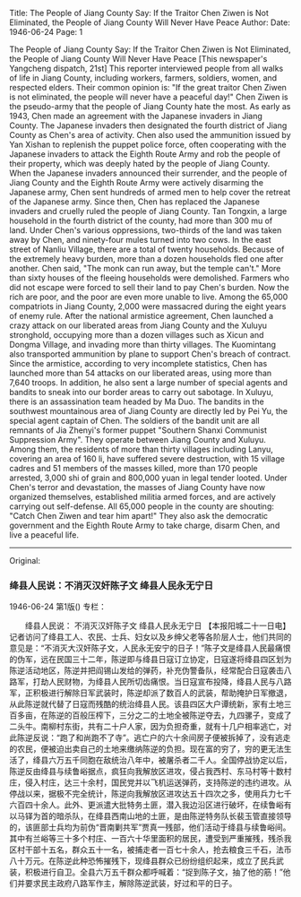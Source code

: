 Title: The People of Jiang County Say: If the Traitor Chen Ziwen is Not Eliminated, the People of Jiang County Will Never Have Peace
Author:
Date: 1946-06-24
Page: 1

The People of Jiang County Say:
    If the Traitor Chen Ziwen is Not Eliminated, the People of Jiang County Will Never Have Peace
    [This newspaper's Yangcheng dispatch, 21st] This reporter interviewed people from all walks of life in Jiang County, including workers, farmers, soldiers, women, and respected elders. Their common opinion is: "If the great traitor Chen Ziwen is not eliminated, the people will never have a peaceful day!" Chen Ziwen is the pseudo-army that the people of Jiang County hate the most. As early as 1943, Chen made an agreement with the Japanese invaders in Jiang County. The Japanese invaders then designated the fourth district of Jiang County as Chen's area of activity. Chen also used the ammunition issued by Yan Xishan to replenish the puppet police force, often cooperating with the Japanese invaders to attack the Eighth Route Army and rob the people of their property, which was deeply hated by the people of Jiang County. When the Japanese invaders announced their surrender, and the people of Jiang County and the Eighth Route Army were actively disarming the Japanese army, Chen sent hundreds of armed men to help cover the retreat of the Japanese army. Since then, Chen has replaced the Japanese invaders and cruelly ruled the people of Jiang County. Tan Tongxin, a large household in the fourth district of the county, had more than 300 mu of land. Under Chen's various oppressions, two-thirds of the land was taken away by Chen, and ninety-four mules turned into two cows. In the east street of Nanliu Village, there are a total of twenty households. Because of the extremely heavy burden, more than a dozen households fled one after another. Chen said, "The monk can run away, but the temple can't." More than sixty houses of the fleeing households were demolished. Farmers who did not escape were forced to sell their land to pay Chen's burden. Now the rich are poor, and the poor are even more unable to live. Among the 65,000 compatriots in Jiang County, 2,000 were massacred during the eight years of enemy rule. After the national armistice agreement, Chen launched a crazy attack on our liberated areas from Jiang County and the Xuluyu stronghold, occupying more than a dozen villages such as Xicun and Dongma Village, and invading more than thirty villages. The Kuomintang also transported ammunition by plane to support Chen's breach of contract. Since the armistice, according to very incomplete statistics, Chen has launched more than 54 attacks on our liberated areas, using more than 7,640 troops. In addition, he also sent a large number of special agents and bandits to sneak into our border areas to carry out sabotage. In Xuluyu, there is an assassination team headed by Ma Duo. The bandits in the southwest mountainous area of Jiang County are directly led by Pei Yu, the special agent captain of Chen. The soldiers of the bandit unit are all remnants of Jia Zhenyi's former puppet "Southern Shanxi Communist Suppression Army". They operate between Jiang County and Xuluyu. Among them, the residents of more than thirty villages including Lanyu, covering an area of 160 li, have suffered severe destruction, with 15 village cadres and 51 members of the masses killed, more than 170 people arrested, 3,000 shi of grain and 800,000 yuan in legal tender looted. Under Chen's terror and devastation, the masses of Jiang County have now organized themselves, established militia armed forces, and are actively carrying out self-defense. All 65,000 people in the county are shouting: "Catch Chen Ziwen and tear him apart!" They also ask the democratic government and the Eighth Route Army to take charge, disarm Chen, and live a peaceful life.



<hr /> 

Original: 


### 绛县人民说：不消灭汉奸陈子文  绛县人民永无宁日

1946-06-24
第1版()
专栏：

　　绛县人民说：
    不消灭汉奸陈子文  绛县人民永无宁日
    【本报阳城二十一日电】记者访问了绛县工人、农民、士兵、妇女以及乡绅父老等各阶层人士，他们共同的意见是：“不消灭大汉奸陈子文，人民永无安宁的日子！”陈子文是绛县人民最痛恨的伪军，远在民国三十二年，陈逆即与绛县日寇订立协定，日寇遂将绛县四区划为陈逆活动地区，陈逆并把阎锡山发给的弹药，补充伪警备队，经常配合日寇袭击八路军，打劫人民财物，为绛县人民所切齿痛恨。当日寇宣布投降，绛县人民与八路军，正积极进行解除日军武装时，陈逆却派了数百人的武装，帮助掩护日军撤退，从此陈逆就代替了日寇而残酷的统治绛县人民。该县四区大户谭统新，家有土地三百多亩，在陈逆的百般压榨下，三分之二的土地全被陈逆夺去，九四骡子，变成了二头牛。南柳村东街，共有二十户人家，因为负担奇重，就有十几户相率逃亡，对此陈逆反说：“跑了和尚跑不了寺”。逃亡户的六十余间房子便被拆掉了，没有逃走的农民，便被迫出卖自己的土地来缴纳陈逆的负担。现在富的穷了，穷的更无法生活了，绛县六万五千同胞在敌统治八年中，被屠杀者二千人。全国停战协定以后，陈逆反由绛县与续鲁峪据点，疯狂向我解放区进攻，侵占我西村、东马村等十数村庄，侵入村庄，达三十余村，国民党并以飞机运送弹药，支持陈逆的违约进攻。从停战以来，据极不完全统计，陈逆向我解放区进攻达五十四次之多，使用兵力七千六百四十余人。此外、更派遣大批特务土匪，潜入我边沿区进行破坏，在续鲁峪有以马铎为首的暗杀队，在绛县西南山地的土匪，是由陈逆特务队长裴玉管直接领导的，该匪部士兵均为前伪“晋南剿共军”贾真一残部，他们活动于绛县与续鲁峪间。其中有兰峪等三十多个村庄、一百六十华里面积的居民，遭受到严重摧残，残杀我区村干部十五名，群众五十一名，被捕走者一百七十余人，抢去粮食三千石，法币八十万元。在陈逆此种恐怖摧残下，现绛县群众已纷纷组织起来，成立了民兵武装，积极进行自卫。全县六万五千群众都呼喊着：“捉到陈子文，抽了他的筋！”他们并要求民主政府八路军作主，解除陈逆武装，好过和平的日子。
